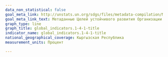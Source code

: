 ```yaml
---
data_non_statistical: false
goal_meta_link: http://unstats.un.org/sdgs/files/metadata-compilation/Metadata-Goal-1.pdf
goal_meta_link_text: Метаданные Целей устойчивого развития Организации Объединённых Наций (pdf 894kB)
graph_type: line
graph_title: global_indicators.1-4-1-title
indicator_name: global_indicators.1-4-1-title
national_geographical_coverage: Кыргызская Республика
measurement_units: Процент

---
```

